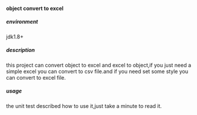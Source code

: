 #### object convert to excel
##### environment
jdk1.8+
##### description
this project can convert object to excel and excel to object,if you just  need a simple excel you can convert to csv file.and if you need set some style you can convert to excel file.
##### usage
the unit test described how to use it,just take a minute to read it.

 
